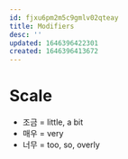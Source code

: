 ```yaml
---
id: fjxu6pm2m5c9gmlv02qteay
title: Modifiers
desc: ''
updated: 1646396422301
created: 1646396413672
---
```


# Scale

- 조금 = little, a bit
- 매우 = very
- 너무 = too, so, overly
